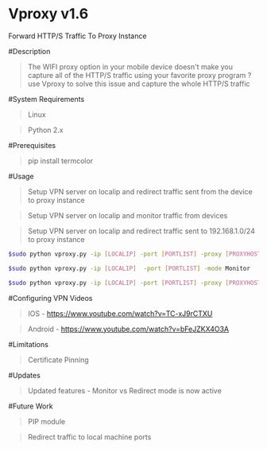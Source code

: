 # Vproxy v1.6
Forward HTTP/S Traffic To Proxy Instance

#Description
>The WIFI proxy option in your mobile device doesn't make you capture all of the HTTP/S traffic using your favorite proxy program ?
use Vproxy to solve this issue and capture the whole HTTP/S traffic

#System Requirements
>Linux

>Python 2.x

#Prerequisites
>pip install termcolor

#Usage
>Setup VPN server on localip and redirect traffic sent from the device to proxy instance

>Setup VPN server on localip and monitor traffic from devices

>Setup VPN server on localip and redirect traffic sent to 192.168.1.0/24 to proxy instance

```sh
$sudo python vproxy.py -ip [LOCALIP] -port [PORTLIST] -proxy [PROXYHOST:PROXYPORT] -mode Redirect
```

```sh
$sudo python vproxy.py -ip [LOCALIP]  -port [PORTLIST] -mode Monitor
```

```sh
$sudo python vproxy.py -ip [LOCALIP] -port [PORTLIST] -proxy [PROXYHOST:PROXYPORT] -int 192.168.1.0/24 -mode Redirect
```




#Configuring VPN Videos
> IOS - https://www.youtube.com/watch?v=TC-xJ9rCTXU

> Android - https://www.youtube.com/watch?v=bFeJZKX4O3A

#Limitations
>Certificate Pinning

#Updates
>Updated features - Monitor vs Redirect mode is now active

#Future Work
>PIP module

>Redirect traffic to local machine ports
